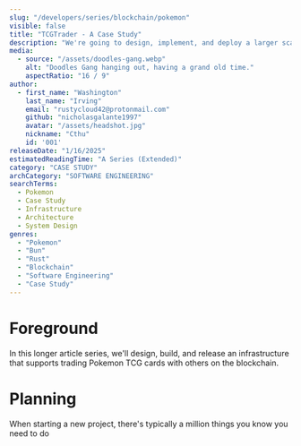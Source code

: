 ```yaml
---
slug: "/developers/series/blockchain/pokemon"
visible: false
title: "TCGTrader - A Case Study"
description: "We're going to design, implement, and deploy a larger scale project, and then we're going to catch 'em all."
media:
  - source: "/assets/doodles-gang.webp"
    alt: "Doodles Gang hanging out, having a grand old time."
    aspectRatio: "16 / 9"
author:
  - first_name: "Washington"
    last_name: "Irving"
    email: "rustycloud42@protonmail.com"
    github: "nicholasgalante1997"
    avatar: "/assets/headshot.jpg"
    nickname: "Cthu"
    id: '001'
releaseDate: "1/16/2025"
estimatedReadingTime: "A Series (Extended)"
category: "CASE STUDY"
archCategory: "SOFTWARE ENGINEERING"
searchTerms:
  - Pokemon
  - Case Study
  - Infrastructure
  - Architecture
  - System Design
genres:
  - "Pokemon"
  - "Bun"
  - "Rust"
  - "Blockchain"
  - "Software Engineering"
  - "Case Study"
---
```


# Foreground

In this longer article series, we'll design, build, and release an infrastructure that supports trading Pokemon TCG cards with others on the blockchain.  

# Planning

When starting a new project, there's typically a million things you know you need to do